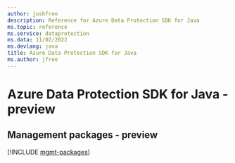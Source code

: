 ```yaml
---
author: joshfree
description: Reference for Azure Data Protection SDK for Java
ms.topic: reference
ms.service: dataprotection
ms.data: 11/02/2022
ms.devlang: java
title: Azure Data Protection SDK for Java
ms.author: jfree
---
```

# Azure Data Protection SDK for Java - preview

## Management packages - preview
[!INCLUDE [mgmt-packages](data-protection-mgmt-index.md)]